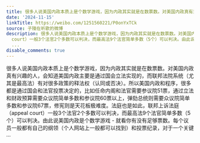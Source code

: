 ```yaml
---
title: 很多人说美国内政本质上是个数学游戏，因为内政其实就是在数票数。对美国内政真有兴趣的人，会知道美国内政主要是通过国会立法实现的，而联邦法院系统（尤其是最...
date: '2024-11-15'
linkTitle: https://weibo.com/1251560221/P0onYxTCk
source: 子陵在听歌的微博
description: 很多人说美国内政本质上是个数学游戏，因为内政其实就是在数票数。对美国内政真有兴趣的人，会知道美国内政主要是通过国会立法实现的，而联邦法院系统（尤其是最高法）有对很多政策的释法权（认同或否决）。所以美国内政和程序，很多都是通过国会和法官投票决定的，比如任命内阁和法官需要参议院51票，通过立法和财政预算需要众议院简单多数和参议院60票以上，弹劾总统则需要众议院简单多数和参议院67票，修宪则是天花板极难度。法庭也是如此，联邦上诉法庭（appeal
  court）一般3个法官2个多数可以判决，而最高法9个法官简单多数（5个）可以判决。由此说美国内政是个数学游戏 - 就看你有没有足够票数。每个议员一般都有自己的纲领（个人网站上一般都可以找到）和投票纪录，对于一个关键
  ...
disable_comments: true
---
```

很多人说美国内政本质上是个数学游戏，因为内政其实就是在数票数。对美国内政真有兴趣的人，会知道美国内政主要是通过国会立法实现的，而联邦法院系统（尤其是最高法）有对很多政策的释法权（认同或否决）。所以美国内政和程序，很多都是通过国会和法官投票决定的，比如任命内阁和法官需要参议院51票，通过立法和财政预算需要众议院简单多数和参议院60票以上，弹劾总统则需要众议院简单多数和参议院67票，修宪则是天花板极难度。法庭也是如此，联邦上诉法庭（appeal court）一般3个法官2个多数可以判决，而最高法9个法官简单多数（5个）可以判决。由此说美国内政是个数学游戏 - 就看你有没有足够票数。每个议员一般都有自己的纲领（个人网站上一般都可以找到）和投票纪录，对于一个关键 ...
